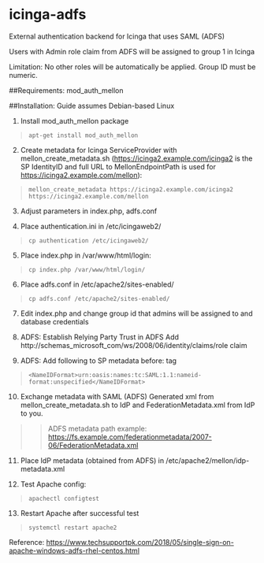 # icinga-adfs

External authentication backend for Icinga that uses SAML (ADFS)

Users with Admin role claim from ADFS will be assigned to group 1 in Icinga

Limitation: No other roles will be automatically be applied. Group ID must be numeric.

##Requirements: mod_auth_mellon

##Installation: 
Guide assumes Debian-based Linux

1. Install mod_auth_mellon package
> ``apt-get install mod_auth_mellon ``

2. Create metadata for Icinga ServiceProvider with mellon_create_metadata.sh (https://icinga2.example.com/icinga2 is the SP IdentityID and full URL to MellonEndpointPath is used for https://icinga2.example.com/mellon):
> ``mellon_create_metadata https://icinga2.example.com/icinga2 https://icinga2.example.com/mellon``

3. Adjust parameters in index.php, adfs.conf

4. Place authentication.ini in /etc/icingaweb2/
> ``cp authentication /etc/icingaweb2/``

5. Place index.php in /var/www/html/login:
> ``cp index.php /var/www/html/login/``

6. Place adfs.conf in /etc/apache2/sites-enabled/
> ``cp adfs.conf /etc/apache2/sites-enabled/``

7. Edit index.php and change group id that admins will be assigned to and database credentials

8. ADFS: Establish Relying Party Trust in ADFS
Add http://schemas_microsoft_com/ws/2008/06/identity/claims/role claim

9. ADFS: Add following to SP metadata before: </SPSSODescriptor> tag
> ``<NameIDFormat>urn:oasis:names:tc:SAML:1.1:nameid-format:unspecified</NameIDFormat>``

10. Exchange metadata with SAML (ADFS) Generated xml from mellon_create_metadata.sh to IdP and FederationMetadata.xml from IdP to you.
>> ADFS metadata path example: https://fs.example.com/federationmetadata/2007-06/FederationMetadata.xml

11. Place IdP metadata (obtained from ADFS) in /etc/apache2/mellon/idp-metadata.xml

12. Test Apache config:
> ``apachectl configtest``

13. Restart Apache after successful test
> ``systemctl restart apache2``


Reference: https://www.techsupportpk.com/2018/05/single-sign-on-apache-windows-adfs-rhel-centos.html